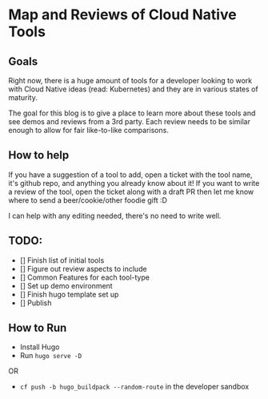 
# Map and Reviews of Cloud Native Tools

## Goals

Right now, there is a huge amount of tools for a developer looking to work with Cloud Native ideas (read: Kubernetes) and they are in various states of maturity. 

The goal for this blog is to give a place to learn more about these tools and see demos and reviews from a 3rd party. Each review needs to be similar enough to allow for fair like-to-like comparisons.


## How to help

If you have a suggestion of a tool to add, open a ticket with the tool name, it's github repo, and anything you already know about it! If you want to write a review of the tool, open the ticket along with a draft PR then let me know where to send a beer/cookie/other foodie gift :D 

I can help with any editing needed, there's no need to write well. 



## TODO:

- [] Finish list of initial tools
- [] Figure out review aspects to include
- [] Common Features for each tool-type
- [] Set up demo environment
- [] Finish hugo template set up
- [] Publish



## How to Run

- Install Hugo
- Run `hugo serve -D`

OR

- `cf push -b hugo_buildpack --random-route` in the developer sandbox


